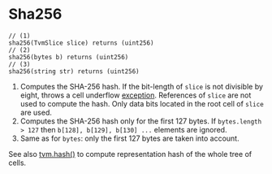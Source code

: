 # Sha256

```solidity
// (1)
sha256(TvmSlice slice) returns (uint256)
// (2)
sha256(bytes b) returns (uint256)
// (3)
sha256(string str) returns (uint256)
```

1. Computes the SHA-256 hash. If the bit-length of `slice` is not divisible by eight, throws a cell underflow [exception](../../api-functions-and-members/api-functions-and-members.md#tvm-exception-codes). References of `slice` are not used to compute the hash. Only data bits located in the root cell of `slice` are used.
2. Computes the SHA-256 hash only for the first 127 bytes. If `bytes.length > 127` then `b[128], b[129], b[130] ...` elements are ignored.
3. Same as for `bytes`: only the first 127 bytes are taken into account.

See also [tvm.hash()](../../api-functions-and-members/api-functions-and-members.md#tvmhash) to compute representation hash of the whole tree of cells.
